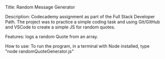 Title: Random Message Generator

Description: Codecademy assignment as part of the Full Stack Developer Path. The project was to practice a simple coding task and using Git/GitHub and VSCode to create a simple JS for random quotes.

Features: logs a random Quote from an array.

How to use: To run the program, in a terminal with Node installed, type "node randomQuoteGenerator.js"
